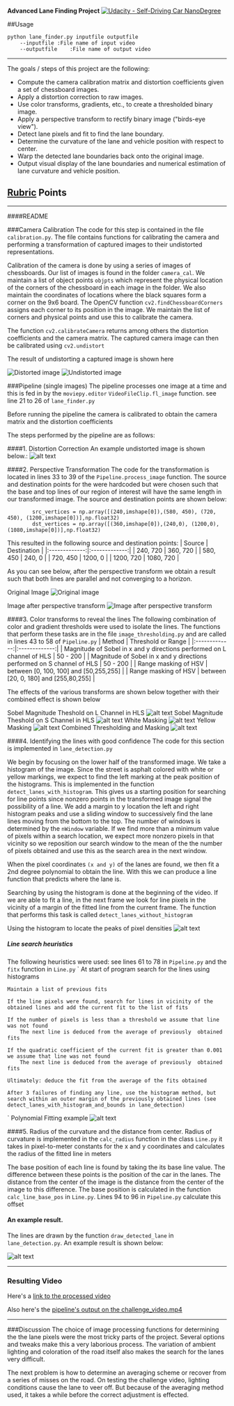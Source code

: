 
**Advanced Lane Finding Project**
[![Udacity - Self-Driving Car NanoDegree](https://s3.amazonaws.com/udacity-sdc/github/shield-carnd.svg)](http://www.udacity.com/drive)

##Usage
```
python lane_finder.py inputfile outputfile
	--inputfile	:File name of input video
	--outputfile	:File name of output video 
```
---


The goals / steps of this project are the following:

* Compute the camera calibration matrix and distortion coefficients given a set of chessboard images.
* Apply a distortion correction to raw images.
* Use color transforms, gradients, etc., to create a thresholded binary image.
* Apply a perspective transform to rectify binary image ("birds-eye view").
* Detect lane pixels and fit to find the lane boundary.
* Determine the curvature of the lane and vehicle position with respect to center.
* Warp the detected lane boundaries back onto the original image.
* Output visual display of the lane boundaries and numerical estimation of lane curvature and vehicle position.

[//]: # (Image References)

[image1]: ./rubric_images/original_cam_input.png "Original Camera Capture"
[image2]: ./rubric_images/undistorted.png "Undistorted Image"
[image3]: ./rubric_images/warped.png "Warped Image"
[image4]: ./rubric_images/sobel_on_l.png "Sobel on HLS(L)"
[image5]: ./rubric_images/sobel_on_s.png "Sobel on HLS(L)"
[image6]: ./rubric_images/white_mask.png "White Mask"
[image7]: ./rubric_images/yellow_mask.png "Yellow Mask"
[image8]: ./rubric_images/combined.png "Combined Thresholding"
[image9]: ./rubric_images/final.png "Final Output"
[image10]: ./rubric_images/hist.png "Histogram"
[image11]: ./rubric_images/fitted.png "Polynomial Fitted Lines"

## [Rubric](https://review.udacity.com/#!/rubrics/571/view) Points
---

####README

###Camera Calibration
The code for this step is contained in the file `calibration.py`. The file contains functions for calibrating the camera and performing a transformation of captured images to their undistorted representations.

Calibration of the camera is done by using a series of images of chessboards. Our list of images is found in the folder `camera_cal`. We maintain a list of object points `objpts` which represent the physical location of the corners of the chessboard in each image in the folder. We also maintain the coordinates of locations where the black squares form a corner on the 9x6 board. The OpenCV function `cv2.findChessboardCorners` assigns each corner to its position in the image. We maintain the list of corners and physical points and use this to calibrate the camera.

The function `cv2.calibrateCamera` returns among others the distortion coefficients and the camera matrix. The captured camera image can then be calibrated using `cv2.undistort`

The result of undistorting a captured image is shown here

![Distorted image][image1]
![Undistorted image][image2]

###Pipeline (single images)
The pipeline processes one image at a time and this is fed in by the `moviepy.editor` `VideoFileClip.fl_image` function. see line 21 to 26 of `lane_finder.py`

Before running the pipeline the camera is calibrated to obtain the camera matrix and the distortion coefficients

The steps performed by the pipeline are as follows:

####1. Distortion Correction
An example undistorted image is shown below.:
![alt text][image2]

####2. Perspective Transformation
The code for the transformation is located in lines 33 to 39 of the `Pipeline.process_image` function. The source and destination points for the were hardcoded but were chosen such that the base and top lines of our region of interest will have the same length in our transformed image. The source and destination points are shown below:

```
		src_vertices = np.array([(240,imshape[0]),(580, 450), (720, 450), (1200,imshape[0])],np.float32)
		dst_vertices = np.array([(360,imshape[0]),(240,0), (1200,0), (1080,imshape[0])],np.float32)

```
This resulted in the following source and destination points: 
| Source        | Destination   | 
|:-------------:|:-------------:| 
| 240, 720      | 360, 720        | 
| 580, 450      | 240, 0      |
| 720, 450     | 1200, 0      |
| 1200, 720      | 1080, 720       |

As you can see below, after the perspective transform we obtain a result such that both lines are parallel and not converging to a horizon.

Original Image
![Original image][image2]

Image after perspective transform
![Image after perspective transform][image3]

####3. Color transforms to reveal the lines
The following combination of color and gradient thresholds were used to isolate the lines. The functions that perform these tasks are in the file `image_thresholding.py`  and are called in lines 43 to 58 of `Pipeline.py`
| Method        | Threshold or Range   | 
|:-------------:|:-------------:| 
| Magnitude of Sobel in x and y directions performed on L channel of HLS      | 50 - 200     | 
| Magnitude of Sobel in x and y directions performed on S channel of HLS       | 50 - 200       |
| Range masking of HSV     | between  [0, 100, 100] and  [50,255,255]    |
| Range masking of HSV    | between [20, 0, 180] and [255,80,255]     |

The effects of the various transforms are shown below together with their combined effect is shown below

Sobel Magnitude Theshold on L Channel in HLS
![alt text][image4]
Sobel Magnitude Theshold on S Channel in HLS
![alt text][image5]
White Masking
![alt text][image6]
Yellow Masking
![alt text][image7]
Combined Thresholding and Masking
![alt text][image8]

####4. Identifying the lines with good confidence
The code for this section is implemented in `lane_detection.py`

We begin by focusing on the lower half of the transformed image. We take a histogram of the image. Since the street is asphalt colored with white or yellow markings, we expect to find the left marking at the peak position of the histograms. This is implemented in the function `detect_lanes_with_histogram`. This gives us a starting position for searching for line points since nonzero points in the transformed image signal the possibility of a line. We add a margin to y location the left and right histogram peaks and use a sliding window to successively find the lane lines moving from the bottom to the top. The number of windows is determined by the `nWindow` variable. If we find more than a minimum value of pixels within a search location, we expect more nonzero pixels in that vicinity so we reposition our search window to the mean of the the number of pixels obtained and use this as the search area in the next window.

When the pixel coordinates `(x and y)` of the lanes are found, we then fit a 2nd degree polynomial to obtain the line. With this we can produce a line function that predicts where the lane is. 

Searching by using the histogram is done at the beginning of the video. If we are able to fit a line, in the next frame we look for line pixels in the vicinity of a margin of the fitted line from the current frame. The function that performs this task is called `detect_lanes_without_histogram`

Using the histogram to locate the peaks of pixel densities
![alt text][image10]

##### Line search heuristics
The following heuristics were used: see lines 61 to 78 in `Pipeline.py` and the `fitx` function in `Line.py`
`
	At start of program search for the lines using histograms

	Maintain a list of previous fits

	If the line pixels were found, search for lines in vicinity of the obtained lines and add the current fit to the list of fits

	If the number of pixels is less than a threshold we assume that line was not found
		The next line is deduced from the average of previously  obtained fits

	If the quadratic coefficient of the current fit is greater than 0.001 we assume that line was not found
		The next line is deduced from the average of previously  obtained fits

	Ultimately: deduce the fit from the average of the fits obtained

	After 3 failures of finding any line, use the histogram method, but search within an outer margin of the previously obtained lines (see detect_lanes_with_histogram_and_bounds in lane_detection)
`
Polynomial Fitting example
![alt text][image11]

####5. Radius of the curvature and the distance from center.
Radius of curvature is implemented in the `calc_radius` function in the class `Line.py` it takes in pixel-to-meter constants for the x and y coordinates and calculates the radius of the fitted line in meters

The base position of each line is found by taking the its base line value. The difference between these points is the position of the car in the lanes. The distance from the center of the image is the distance from the center of the image to this difference. The base position is calculated in the function `calc_line_base_pos` in `Line.py`. Lines 94 to 96 in `Pipeline.py` calculate this offset

#### An example result.
The lines are drawn by the function `draw_detected_lane` in `lane_detection.py`. An example result is shown below:

![alt text][image9]

---

### Resulting Video

Here's a [link to the processed video](https://www.youtube.com/watch?v=-BephdgM3g4&feature=youtu.be)

Also here's the [pipeline's output on the challenge_video.mp4](https://www.youtube.com/watch?v=dX2aiVbUfe8)

---

###Discussion
The choice of image processing functions for determining the the lane pixels were the most tricky parts of the project. Several options and tweaks make this a very laborious process. The variation of ambient lighting and coloration of the road itself also makes the search for the lanes very difficult.

The next problem is how to determine an averaging scheme or recover from a series of misses on the road. On testing the challenge video, lighting conditions cause the lane to veer off. But because of the averaging method used, it takes a while before the correct adjustment is effected. 


